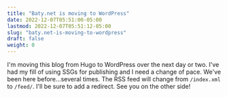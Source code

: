 ```yaml
---
title: "Baty.net is moving to WordPress"
date: 2022-12-07T05:51:00-05:00
lastmod: 2022-12-07T05:51:12-05:00
slug: "baty.net-is-moving-to-wordpress"
draft: false
weight: 0
---
```


I'm moving this blog from Hugo to WordPress over the next day or two. I've had my fill of using SSGs for publishing and I need a change of pace. We've been here before&#x2026;several times. The RSS feed will change from `/index.xml` to `/feed/`. I'll be sure to add a redirect. See you on the other side!


[//]: # "Exported with love from a post written in Org mode"
[//]: # "- https://github.com/kaushalmodi/ox-hugo"